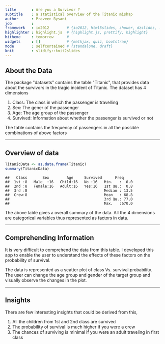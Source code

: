 ```yaml
---
title       : Are you a Survivor ?
subtitle    : a statistical overview of the Titanic mishap
author      : Praveen Bysani 
job         : 
framework   : io2012        # {io2012, html5slides, shower, dzslides, ...}
highlighter : highlight.js  # {highlight.js, prettify, highlight}
hitheme     : tomorrow      # 
widgets     : []            # {mathjax, quiz, bootstrap}
mode        : selfcontained # {standalone, draft}
knit        : slidify::knit2slides
---
```


## About the Data

The package "datasets" contains the table "Titanic", that provides data about the survivors in the tragic incident of Titanic. The dataset has 4 dimensions

1. Class: The class in which the passenger is travelling
2. Sex: The gener of the passenger
3. Age: The age group of the passenger
4. Survived: Information about whether the passenger is survived or not

The table contains the frequency of passengers in all the possible combinations of above factors

---
## Overview of data


```r
TitanicData <- as.data.frame(Titanic)
summary(TitanicData)
```

```
##   Class       Sex        Age     Survived      Freq      
##  1st :8   Male  :16   Child:16   No :16   Min.   :  0.0  
##  2nd :8   Female:16   Adult:16   Yes:16   1st Qu.:  0.8  
##  3rd :8                                   Median : 13.5  
##  Crew:8                                   Mean   : 68.8  
##                                           3rd Qu.: 77.0  
##                                           Max.   :670.0
```

The above table gives a overall summary of the data. All the 4 dimensions are categorical variables thus represented as factors in data.

---

## Comprehending Information

It is very difficult to comprehend the data from this table. I developed this app to enable the user to understand the effects of these factors on the probability of survival.


The data is represented as a scatter plot of class Vs. survival probability. The user can change the age group and gender of the target group and visually observe the changes in the plot.



----

## Insights

There are few interesting insights that could be derived from this,

1. All the children from 1st and 2nd class are survived
2. The probability of survival is much higher if you were a crew
3. The chances of surviving is minimal if you were an adult traveling in first class
